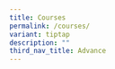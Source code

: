```yaml
---
title: Courses
permalink: /courses/
variant: tiptap
description: ""
third_nav_title: Advance
---
```

<p></p>